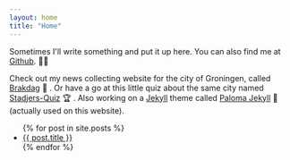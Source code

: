 ```yaml
---
layout: home
title: "Home"
---
```

Sometimes I'll write something and put it up here. You can also find me at [Github](https://github.com/Ffyud). 👨‍💻 

Check out my news collecting website for the city of Groningen, called [Brakdag](https://brakdag.nl) 📰 . Or have a go at this little quiz about the same city named [Stadjers-Quiz](https://stadjers-quiz.nl) 🏆 . Also working on a [Jekyll](https://jekyllrb.com/) theme called [Paloma Jekyll](https://github.com/Ffyud/paloma-jekyll) 🎨 (actually used on this website).

<ul>
      {% for post in site.posts %}
      <li>
            <a href="{{ post.url }}">{{ post.title }}</a>
      </li>
      {% endfor %}
</ul>
